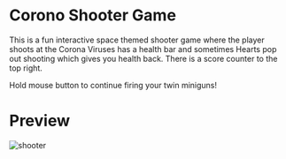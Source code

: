 # Corono Shooter Game

This is a fun interactive space themed shooter game where the player shoots at the Corona Viruses has a health bar and sometimes Hearts pop out shooting which gives you health back.
There is a score counter to the top right.

Hold mouse button to continue firing your twin miniguns!

# Preview
![shooter](https://github.com/5h0ov/GameZone/assets/83227649/48b96821-10a3-45a5-b459-ec0242b5e2ed)

